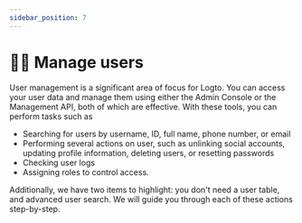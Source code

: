```yaml
---
sidebar_position: 7
---
```


# 🧑‍🚀 Manage users

User management is a significant area of focus for Logto. You can access your user data and manage them using either the Admin Console or the Management API, both of which are effective. With these tools, you can perform tasks such as

- Searching for users by username, ID, full name, phone number, or email
- Performing several actions on user, such as unlinking social accounts, updating profile information, deleting users, or resetting passwords
- Checking user logs
- Assigning roles to control access.

Additionally, we have two items to highlight: you don't need a user table, and advanced user search. We will guide you through each of these actions step-by-step.
